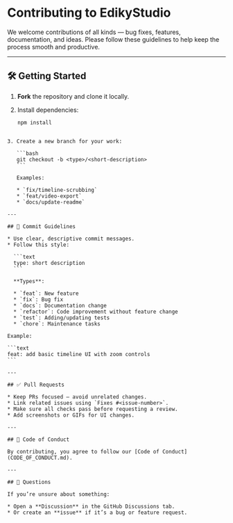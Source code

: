 # Contributing to EdikyStudio

We welcome contributions of all kinds — bug fixes, features, documentation, and ideas.
Please follow these guidelines to help keep the process smooth and productive.

---

## 🛠 Getting Started

1. **Fork** the repository and clone it locally.
2. Install dependencies:

   ```bash
   npm install
````

3. Create a new branch for your work:

   ```bash
   git checkout -b <type>/<short-description>
   ```

   Examples:

   * `fix/timeline-scrubbing`
   * `feat/video-export`
   * `docs/update-readme`

---

## 📌 Commit Guidelines

* Use clear, descriptive commit messages.
* Follow this style:

  ```text
  type: short description
  ```

  **Types**:

  * `feat`: New feature
  * `fix`: Bug fix
  * `docs`: Documentation change
  * `refactor`: Code improvement without feature change
  * `test`: Adding/updating tests
  * `chore`: Maintenance tasks

Example:

```text
feat: add basic timeline UI with zoom controls
```

---

## ✅ Pull Requests

* Keep PRs focused — avoid unrelated changes.
* Link related issues using `Fixes #<issue-number>`.
* Make sure all checks pass before requesting a review.
* Add screenshots or GIFs for UI changes.

---

## 📄 Code of Conduct

By contributing, you agree to follow our [Code of Conduct](CODE_OF_CONDUCT.md).

---

## 💬 Questions

If you’re unsure about something:

* Open a **Discussion** in the GitHub Discussions tab.
* Or create an **issue** if it’s a bug or feature request.
